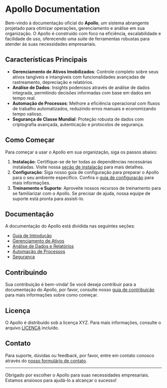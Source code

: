 # Apollo Documentation

Bem-vindo à documentação oficial do **Apollo**, um sistema abrangente projetado para otimizar operações, gerenciamento e análise em sua organização. O Apollo é construído com foco na eficiência, escalabilidade e facilidade de uso, oferecendo uma suite de ferramentas robustas para atender às suas necessidades empresariais.

## Características Principais

- **Gerenciamento de Ativos Imobilizados**: Controle completo sobre seus ativos tangíveis e intangíveis com funcionalidades avançadas de rastreamento, depreciação e relatórios.
- **Análise de Dados**: Insights poderosos através de análise de dados integrada, permitindo decisões informadas com base em dados em tempo real.
- **Automação de Processos**: Melhore a eficiência operacional com fluxos de trabalho automatizados, reduzindo erros manuais e economizando tempo valioso.
- **Segurança de Classe Mundial**: Proteção robusta de dados com criptografia avançada, autenticação e protocolos de segurança.

## Como Começar

Para começar a usar o Apollo em sua organização, siga os passos abaixo:

1. **Instalação**: Certifique-se de ter todas as dependências necessárias instaladas. Visite nossa [seção de instalação](#instalação) para mais detalhes.
2. **Configuração**: Siga nosso guia de configuração para preparar o Apollo para o seu ambiente específico. Confira o [guia de configuração](#configuração) para mais informações.
3. **Treinamento e Suporte**: Aproveite nossos recursos de treinamento para se familiarizar com o Apollo. Se precisar de ajuda, nossa equipe de suporte está pronta para assisti-lo.

## Documentação

A documentação do Apollo está dividida nas seguintes seções:

- [Guia de Introdução](/docs/introducao.md)
- [Gerenciamento de Ativos](/docs/gerenciamento-de-ativos.md)
- [Análise de Dados e Relatórios](/docs/analise-e-relatorios.md)
- [Automação de Processos](/docs/automacao-de-processos.md)
- [Segurança](/docs/seguranca.md)

## Contribuindo

Sua contribuição é bem-vinda! Se você deseja contribuir para a documentação do Apollo, por favor, consulte nosso [guia de contribuição](CONTRIBUTING.md) para mais informações sobre como começar.

## Licença

O Apollo é distribuído sob a licença XYZ. Para mais informações, consulte o arquivo [LICENÇA](LICENSE) incluído.

## Contato

Para suporte, dúvidas ou feedback, por favor, entre em contato conosco através do [nosso formulário de contato](https://exemplo.com/contato).

---

Obrigado por escolher o Apollo para suas necessidades empresariais. Estamos ansiosos para ajudá-lo a alcançar o sucesso!
